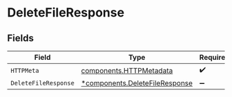 # DeleteFileResponse


## Fields

| Field                                                                           | Type                                                                            | Required                                                                        | Description                                                                     |
| ------------------------------------------------------------------------------- | ------------------------------------------------------------------------------- | ------------------------------------------------------------------------------- | ------------------------------------------------------------------------------- |
| `HTTPMeta`                                                                      | [components.HTTPMetadata](../../models/components/httpmetadata.md)              | :heavy_check_mark:                                                              | N/A                                                                             |
| `DeleteFileResponse`                                                            | [*components.DeleteFileResponse](../../models/components/deletefileresponse.md) | :heavy_minus_sign:                                                              | OK                                                                              |